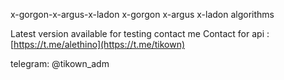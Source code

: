 x-gorgon-x-argus-x-ladon
x-gorgon x-argus x-ladon algorithms

Latest version available for testing
contact me
Contact for api : [https://t.me/alethino](https://t.me/tikown)

telegram: @tikown_adm

